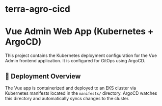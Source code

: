 # terra-agro-cicd

# Vue Admin Web App (Kubernetes + ArgoCD)

This project contains the Kubernetes deployment configuration for the Vue Admin frontend application. It is configured for GitOps using ArgoCD.

## 🚀 Deployment Overview
The Vue app is containerized and deployed to an EKS cluster via Kubernetes manifests located in the `manifests/` directory. ArgoCD watches this directory and automatically syncs changes to the cluster.
